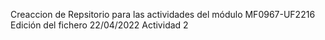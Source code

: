 Creaccion de Repsitorio para las actividades del módulo MF0967-UF2216
Edición del fichero 22/04/2022 Actividad 2
